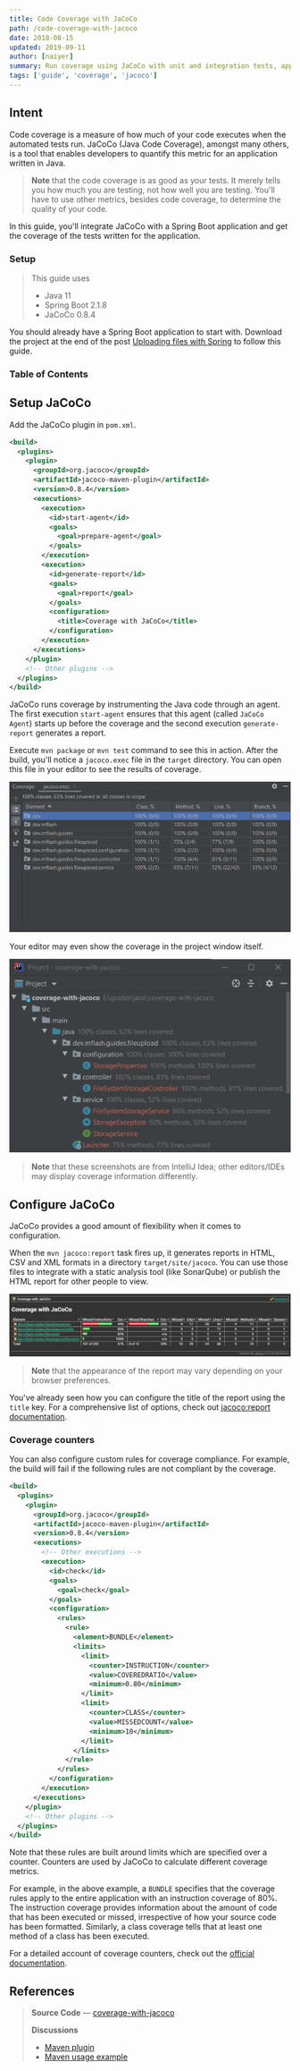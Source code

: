 ```yaml
---
title: Code Coverage with JaCoCo
path: /code-coverage-with-jacoco
date: 2018-08-15
updated: 2019-09-11
author: [naiyer]
summary: Run coverage using JaCoCo with unit and integration tests, apply custom coverage rules and generate reports
tags: ['guide', 'coverage', 'jacoco']
---
```


## Intent

Code coverage is a measure of how much of your code executes when the automated tests run. JaCoCo (Java Code Coverage), amongst many others, is a tool that enables developers to quantify this metric for an application written in Java.

> **Note** that the code coverage is as good as your tests. It merely tells you how much you are testing, not how well you are testing. You'll have to use other metrics, besides code coverage, to determine the quality of your code.

In this guide, you'll integrate JaCoCo with a Spring Boot application and get the coverage of the tests written for the application. 

### Setup

> This guide uses
> - Java 11
> - Spring Boot 2.1.8
> - JaCoCo 0.8.4

You should already have a Spring Boot application to start with. Download the project at the end of the post [Uploading files with Spring](/blog/2018/12/09/uploading-files-with-spring/) to follow this guide.

### Table of Contents

## Setup JaCoCo

Add the JaCoCo plugin in `pom.xml`.

```xml
<build>
  <plugins>
    <plugin>
      <groupId>org.jacoco</groupId>
      <artifactId>jacoco-maven-plugin</artifactId>
      <version>0.8.4</version>
      <executions>
        <execution>
          <id>start-agent</id>
          <goals>
            <goal>prepare-agent</goal>
          </goals>
        </execution>
        <execution>
          <id>generate-report</id>
          <goals>
            <goal>report</goal>
          </goals>
          <configuration>
            <title>Coverage with JaCoCo</title>
          </configuration>
        </execution>
      </executions>
    </plugin>
    <!-- Other plugins -->
  </plugins>
</build>
```

JaCoCo runs coverage by instrumenting the Java code through an agent. The first execution `start-agent`  ensures that this agent (called `JaCoCo Agent`) starts up before the coverage and the second execution `generate-report` generates a report. 

Execute `mvn package` or `mvn test` command to see this in action. After the build, you'll notice a `jacoco.exec` file in the `target` directory. You can open this file in your editor to see the results of coverage. 

![IntelliJ Idea Coverage window](./images/2018-08-15-code-coverage-with-jacoco-01.png)

Your editor may even show the coverage in the project window itself.

![IntelliJ Idea Project window](./images/2018-08-15-code-coverage-with-jacoco-02.png)

> **Note** that these screenshots are from IntelliJ Idea; other editors/IDEs may display coverage information differently. 

## Configure JaCoCo

JaCoCo provides a good amount of flexibility when it comes to configuration.

When the `mvn jacoco:report` task fires up, it generates reports in HTML, CSV and XML formats in a directory `target/site/jacoco`. You can use those files to integrate with a static analysis tool (like SonarQube) or publish the HTML report for other people to view. 

![JaCoCo coverage report](./images/2018-08-15-code-coverage-with-jacoco-03.png)

> **Note** that the appearance of the report may vary depending on your browser preferences.

You've already seen how you can configure the title of the report using the `title` key. For a comprehensive list of options, check out [jacoco:report documentation](https://www.eclemma.org/jacoco/trunk/doc/report-mojo.html).

### Coverage counters

You can also configure custom rules for coverage compliance. For example, the build will fail if the following rules are not compliant by the coverage.

```xml
<build>
  <plugins>
    <plugin>
      <groupId>org.jacoco</groupId>
      <artifactId>jacoco-maven-plugin</artifactId>
      <version>0.8.4</version>
      <executions>
        <!-- Other executions -->
        <execution>
          <id>check</id>
          <goals>
            <goal>check</goal>
          </goals>
          <configuration>
            <rules>
              <rule>
                <element>BUNDLE</element>
                <limits>
                  <limit>
                    <counter>INSTRUCTION</counter>
                    <value>COVEREDRATIO</value>
                    <minimum>0.80</minimum>
                  </limit>
                  <limit>
                    <counter>CLASS</counter>
                    <value>MISSEDCOUNT</value>
                    <minimum>10</minimum>
                  </limit>
                </limits>
              </rule>
            </rules>
          </configuration>
        </execution>
      </executions>
    </plugin>
    <!-- Other plugins -->
  </plugins>
</build>
```

Note that these rules are built around limits which are specified over a counter. Counters are used by JaCoCo to calculate different coverage metrics. 

For example, in the above example, a `BUNDLE` specifies that the coverage rules apply to the entire application with an instruction coverage of 80%. The instruction coverage provides information about the amount of code that has been executed or missed, irrespective of how your source code has been formatted. Similarly, a class coverage tells that at least one method of a class has been executed.

For a detailed account of coverage counters, check out the [official documentation](https://www.eclemma.org/jacoco/trunk/doc/counters.html).

## References

> **Source Code** &mdash; [coverage-with-jacoco](https://github.com/Microflash/guides/tree/master/java/coverage/coverage-with-jacoco)
>
> **Discussions**
> - [Maven plugin](https://www.eclemma.org/jacoco/trunk/doc/maven.html)
> - [Maven usage example](https://www.eclemma.org/jacoco/trunk/doc/examples/build/pom.xml)